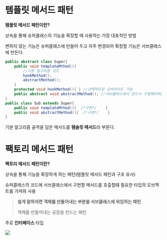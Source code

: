 # 템플릿 메서드 패턴 

**템플릿 메서드 패턴이란?**

상속을 통해 슈퍼클래스의 기능을 확장할 때 사용하는 가장 대표적인 방법

변하지 않는 기능은 슈퍼클래스에 만들어 두고 자주 변경되어 확장할 기능은 서브클래스에 만든다.

```java
public abstract class Super{
    public void templateMthod(){
        //기본 알고리즘 코드
        hookMethod();
        abstractMethod();
    }
    protected void hookMethod(){ } //선택적으로 오버라이드 가능
    public abstract void abstractMethod(); //서브클래스에서 반드시 구현해야하는 												추상메서드
}
public class Sub extends Super{
    public void templateMthod(){  /*구현*/    }
    public void abstractMethod(){  /*구현*/    }
}
```

기본 알고리즘 골격을 담은 메서드를 **템슬릿 메서드**라 부른다.



# 팩토리 메서드 패턴

**팩토리 메서드 패턴이란?**

상속을 통해 기능을 확장하게 하는 패턴(탬플릿 메서드 패턴과 구조 유사)

슈퍼클래스의 코드에 서브클래스에서 구현할 메서드를 호출할떄 필요한 타입의 오브젝트를 가져와 사용

> **쉽게 말하자면 객체를 만들어내는 부분을 서브클래스에 위임하는 패턴**
>
> 객체를 만들어내는 공장을 만드는 패턴

주로 **인터페이스** 타입



![](C:\repository\Spring\classdiagram.PNG)

